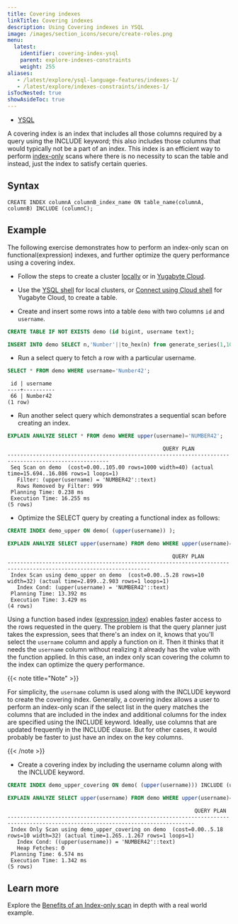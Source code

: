 ```yaml
---
title: Covering indexes
linkTitle: Covering indexes
description: Using Covering indexes in YSQL
image: /images/section_icons/secure/create-roles.png
menu:
  latest:
    identifier: covering-index-ysql
    parent: explore-indexes-constraints
    weight: 255
aliases:
   - /latest/explore/ysql-language-features/indexes-1/
   - /latest/explore/indexes-constraints/indexes-1/
isTocNested: true
showAsideToc: true
---
```


<ul class="nav nav-tabs-alt nav-tabs-yb">
  <li >
    <a href="../covering-index-ysql/" class="nav-link active">
      <i class="icon-postgres" aria-hidden="true"></i>
      YSQL
    </a>
  </li>
</ul>

A covering index is an index that includes all those columns required by a query using the INCLUDE keyword; this also includes  those columns that would typically not be a part of an index.
This index is an efficient way to perform [index-only](https://wiki.postgresql.org/wiki/Index-only_scans) scans where there is no necessity to scan the table and instead, just the index to satisfy certain queries.

## Syntax

```ysql
CREATE INDEX columnA_columnB_index_name ON table_name(columnA, columnB) INCLUDE (columnC);
```

## Example

The following exercise demonstrates how to perform an index-only scan on functional(expression) indexes, and further optimize the query performance using a covering index.

- Follow the steps to create a cluster [locally](/latest/quick-start/) or in [Yugabyte Cloud](/latest/yugabyte-cloud/cloud-connect/).

- Use the [YSQL shell](/latest/admin/ycqlsh/) for local clusters, or [Connect using Cloud shell](/latest/yugabyte-cloud/cloud-connect/connect-cloud-shell/) for Yugabyte Cloud, to create a table.

- Create and insert some rows into a table `demo` with two columns `id` and `username`.

```sql
CREATE TABLE IF NOT EXISTS demo (id bigint, username text);
```

```sql
INSERT INTO demo SELECT n,'Number'||to_hex(n) from generate_series(1,1000) n;
```

- Run a select query to fetch a row with a particular username.

```sql
SELECT * FROM demo WHERE username='Number42';
```

```output
 id | username
----+----------
 66 | Number42
(1 row)
```

- Run another select query which demonstrates a sequential scan before creating an index.

```sql
EXPLAIN ANALYZE SELECT * FROM demo WHERE upper(username)='NUMBER42';
```

```output
                                                 QUERY PLAN
------------------------------------------------------------------------------------------------------
 Seq Scan on demo  (cost=0.00..105.00 rows=1000 width=40) (actual time=15.694..16.086 rows=1 loops=1)
   Filter: (upper(username) = 'NUMBER42'::text)
   Rows Removed by Filter: 999
 Planning Time: 0.238 ms
 Execution Time: 16.255 ms
(5 rows)
```

- Optimize the SELECT query by creating a functional index as follows:

```sql
CREATE INDEX demo_upper ON demo( (upper(username)) );
```

```sql
EXPLAIN ANALYZE SELECT upper(username) FROM demo WHERE upper(username)='NUMBER42';
```

```output
                                                    QUERY PLAN
-------------------------------------------------------------------------------------------------------------------
 Index Scan using demo_upper on demo  (cost=0.00..5.28 rows=10 width=32) (actual time=2.899..2.903 rows=1 loops=1)
   Index Cond: (upper(username) = 'NUMBER42'::text)
 Planning Time: 13.392 ms
 Execution Time: 3.429 ms
(4 rows)
```

Using a function based index ([expression index](../../indexes-constraints/expression-index-ysql/)) enables faster access to the rows requested in the query. The problem is that the query planner just takes the expression, sees that there's an index on it, knows that you'll select the `username` column and apply a function on it. Then it thinks that it needs the `username` column without realizing it already has the value with the function applied. In this case, an index only scan covering the column to the index can optimize the query performance.

{{< note title="Note" >}}

For simplicity, the `username` column is used along with the INCLUDE keyword to create the covering index. Generally, a covering index allows a user to perform an index-only scan if the select list in the query matches the columns that are included in the index and additional columns for the index are specified using the INCLUDE keyword.
Ideally, use columns that are updated frequently in the INCLUDE clause. But for other cases, it would probably be faster to just have an index on the key columns.

{{< /note >}}

- Create a covering index by including the username column along with the INCLUDE keyword.

```sql
CREATE INDEX demo_upper_covering ON demo( (upper(username))) INCLUDE (username);
```

```sql
EXPLAIN ANALYZE SELECT upper(username) FROM demo WHERE upper(username)='NUMBER42';
```

```output
                                                           QUERY PLAN
---------------------------------------------------------------------------------------------------------------------------------
 Index Only Scan using demo_upper_covering on demo  (cost=0.00..5.18 rows=10 width=32) (actual time=1.265..1.267 rows=1 loops=1)
   Index Cond: ((upper(username)) = 'NUMBER42'::text)
   Heap Fetches: 0
 Planning Time: 6.574 ms
 Execution Time: 1.342 ms
(5 rows)
```

## Learn more

Explore the [Benefits of an Index-only scan](https://blog.yugabyte.com/how-a-distributed-sql-database-boosts-secondary-index-queries-with-index-only-scan/) in depth with a real world example.
